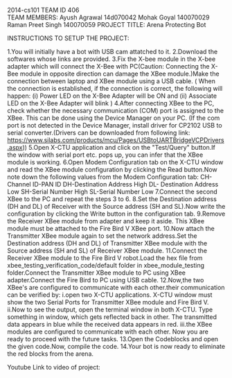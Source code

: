 
2014-cs101
TEAM ID 406                                                                         
TEAM MEMBERS:
   Ayush Agrawal      14d070042
   Mohak Goyal        140070029
   Raman Preet Singh  140070059
PROJECT TITLE:  Arena Protecting Bot

INSTRUCTIONS TO SETUP THE PROJECT:


1.You will initially have a bot with USB cam attatched to it.
2.Download the softwares whose links are provided.
3.Fix the X-bee module in the X-bee adapter which will connect the X-Bee with PC(Caution: Connecting the X-Bee module in opposite direction can damage the XBee module.)Make the connection between laptop and XBee module using a USB cable.
(
	When the connection is established, if the connection is correct, the following will happen:
	(i) Power LED on the X-Bee Adapter will be ON and
	(ii) Associate LED on the X-Bee Adapter will blink
)
4.After connecting XBee to the PC, check whether the necessary communication (COM) port is assigned to the XBee. This can be done using the Device Manager on your PC.
(If the com port is not detected in the Device Manager, install driver for CP2102 USB to serial converter.(Drivers can be downloaded from following link: https://www.silabs.com/products/mcu/Pages/USBtoUARTBridgeVCPDrivers.aspx))
5.Open X-CTU application and click on the "Test/Query" button.If the window with serial port etc. pops up, you can infer that the XBee module is working.
6.Open Modem Configuration tab on the X-CTU window and read the XBee module configuration by clicking the Read button.Now note down the following values from the Modem Configuration tab:
CH-Channel
ID-PAN ID
DH-Destination Address High
DL- Destination Address Low
SH-Serial Number High
SL-Serial Number Low
7.Connect the second XBee to the PC and repeat the steps 3 to 6.
8.Set the Destination address (DH and DL) of Receiver with the Source address (SH and SL).Now write the configuration by clicking the Write button in the configuration tab.
9.Remove the Receiver XBee module from adapter and keep it aside. This XBee module must be attached to the Fire Bird V XBee port.
10.Now attach the Transmitter XBee module again to set the network address.Set the Destination address (DH and DL) of Transmitter XBee module with the Source address (SH and SL) of Receiver XBee module.
11.Connect the Receiver XBee module to the Fire Bird V robot.Load the hex file from xbee_testing_verification_code/default folder in xbee_module_testing folder.Connect the Transmitter XBee module to PC using XBee adapter.Connect the Fire Bird to PC using USB cable.
12.Now,the two XBee's are configured to communicate with each other.their communication can be verified by:
	i.open two X-CTU applications. X-CTU window must show the two Serial Ports for Transmitter XBee module and Fire Bird V.
	ii.Now to see the output, open the terminal window in both X-CTU. Type something in window, which gets reflected back in other. The transmitted data appears in blue while the received data appears in red.
	iii.the XBee modules are configured to communicate with each other. Now you are ready to proceed with the future tasks.
13.Open the Codeblocks and open the given code.Now, compile the code.
14.Your bot is now ready to eliminate the red blocks from the arena.

Youtube Link to video of project:
